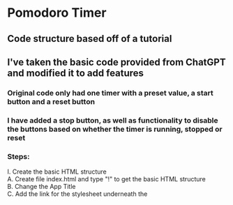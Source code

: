 # Pomodoro Timer

## Code structure based off of a tutorial

## I've taken the basic code provided from ChatGPT and modified it to add features

### Original code only had one timer with a preset value, a start button and a reset button

### I have added a stop button, as well as functionality to disable the buttons based on whether the timer is running, stopped or reset

### Steps:
I. Create the basic HTML structure  
    A. Create file index.html and type "!" to get the basic HTML structure  
    B. Change the App Title  
    C. Add the link for the stylesheet underneath the <title>  
    D. Build the structure for the timer:  
        1. Create a div  
        2. Add the timer text  
        3. Add buttons for Start and Reset  
    E. Add the script and link up the script.js file  
    F. Create the style.css file  
II. Add basic styling to the application in the style.css file  
III. Add functionality with the script.js file  
